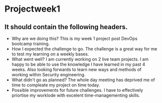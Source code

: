 # Projectweek1

## It should contain the following headers.

* Why are we doing this?
This is my week 1 project post DevOps bootcamp training.
* How I expected the challenge to go.
The challenge is a great way for me to test my learning on a weekly bases.
* What went well?
I am currently working on 2 live team projects. I am happy to be able to use the knowledge I have learned in my past 4 weeks. Also looking forwards to learn new ways and methods of working within Security engineering.
* What didn't go as planned?
The whole day meeting has deprived me of time to compleate my project on time today.
* Possible improvements for future challenges.
I have to effectively priortise my worklode with excelent time-managementing skills.
